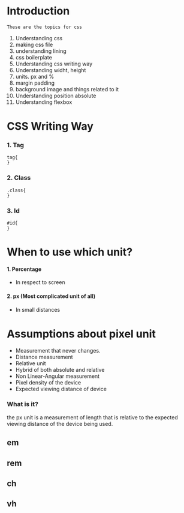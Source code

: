 # Introduction

`These are the topics for css`

1. Understanding css
2. making css file
3. understanding lining
4. css boilerplate
5. Understanding css writing way
6. Understanding widht, height
7. units. px and % 
8. margin padding
9. background image and things related to it
10. Understanding position absolute 
11. Understanding flexbox


# CSS Writing Way



### 1. Tag

``` 
tag{ 
}
```

### 2. Class

``` 
.class{ 
}
```

### 3. Id

``` 
#id{ 
}
```

# When to use which unit?


#### 1. Percentage
- In respect to screen
#### 2. px (Most complicated unit of all)
- In small distances


# Assumptions about pixel unit

- Measurement that never changes.
- Distance measurement
- Relative unit
- Hybrid of both absolute and relative
- Non Linear-Angular measurement
- Pixel density of the device
- Expected viewing distance of device

### What is it?

the px unit is a measurement
of length that is relative to the
expected viewing distance
of the device being used.

## em
## rem
## ch
## vh
